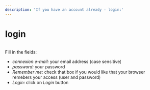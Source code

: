 ```yaml
---
description: 'If you have an account already - login:'
---
```


# login

<figure><img src="../../../../.gitbook/assets/Screenshot 2023-07-12 at 11.50.34.png" alt=""><figcaption></figcaption></figure>

Fill in the fields:

* _connexion e-mail:_ your email address (case sensitive)
* _password:_ your  password
* _Remember me:_ check that box if you would like that your browser remebers your access (user and password)
* _Login:_ click on _Login_ button
